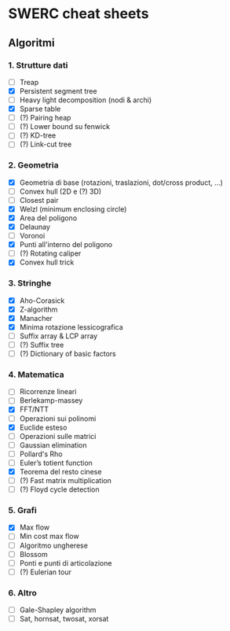 # SWERC cheat sheets

## Algoritmi

### 1. Strutture dati

- [ ] Treap
- [x] Persistent segment tree
- [ ] Heavy light decomposition (nodi & archi)
- [x] Sparse table
- [ ] (?) Pairing heap
- [ ] (?) Lower bound su fenwick
- [ ] (?) KD-tree
- [ ] (?) Link-cut tree

### 2. Geometria

- [x] Geometria di base (rotazioni, traslazioni, dot/cross product, ...)
- [ ] Convex hull (2D e (?) 3D)
- [ ] Closest pair
- [x] Welzl (minimum enclosing circle)
- [x] Area del poligono
- [X] Delaunay
- [ ] Voronoi
- [x] Punti all'interno del poligono
- [ ] (?) Rotating caliper
- [X] Convex hull trick

### 3. Stringhe

- [X] Aho-Corasick
- [x] Z-algorithm
- [x] Manacher
- [x] Minima rotazione lessicografica
- [ ] Suffix array & LCP array
- [ ] (?) Suffix tree
- [ ] (?) Dictionary of basic factors

### 4. Matematica

- [ ] Ricorrenze lineari
- [ ] Berlekamp-massey
- [x] FFT/NTT
- [ ] Operazioni sui polinomi
- [x] Euclide esteso
- [ ] Operazioni sulle matrici
- [ ] Gaussian elimination
- [ ] Pollard's Rho
- [ ] Euler’s totient function
- [X] Teorema del resto cinese
- [ ] (?) Fast matrix multiplication
- [ ] (?) Floyd cycle detection

### 5. Grafi

- [x] Max flow
- [ ] Min cost max flow
- [ ] Algoritmo ungherese
- [ ] Blossom
- [ ] Ponti e punti di articolazione
- [ ] (?) Eulerian tour

### 6. Altro

- [ ] Gale-Shapley algorithm
- [ ] Sat, hornsat, twosat, xorsat
